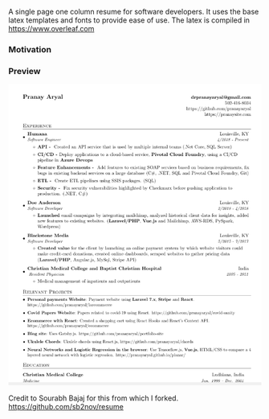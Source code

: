 A single page one column resume for software developers. It uses the base latex templates and fonts to provide ease of use.  The latex is compiled in https://www.overleaf.com
### Motivation


### Preview
![Resume Screenshot](/resume_screenshot.png)

Credit to Sourabh Bajaj for this from which I forked. https://github.com/sb2nov/resume
